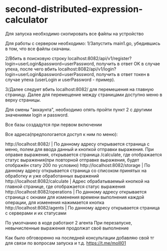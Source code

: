 # second-distributed-expression-calculator
Для запуска необходимо скопировать все файлы на устройство

Для работы с сервером необходимо:
1/Запустить main1.go, убедившись в том, что все файлы скачаны.

2/Вбить в поисковую строку localhost:8082/api/v1/register?login=userLogin&password=userPassword, получить в ответ OK в случае упеха, после чего вбить localhost:8082/api/v1/login?login=userLogin&password=userPassword, получить в ответ токен в случае упеха (userLogin и userPassword - пример).

3/Далее следует вбить localhost:8082/ для перемешения на главную страницу. Далее для перемещение между страницами доступно меню в верху страницы.

Для смены "аккаунта", необходимо опять пройти пункт 2 с другими значениями login и password.

Все базы создадутся при первом включении

Все адреса(предпологается доступ к ним по меню):

http://localhost:8082/ | По данному адресу открывается страница с меню, полем для ввода данный и кнопкой отправки выражения. При оправке выражения, открывается страница /calculate, где отображается статус выражения(при повторной отправке выражения, будет отображён стату 200 по условию) http://localhost:8082/storage | По данному адресу открывается страница со списоком принятых на обработку и уже обработанных выражений http://localhost:8082/calculate | Адрес обрабатываемый кнопкой на главной странице, где отображается статус выражения http://localhost:8082/operations | По данному адресу открывается страница с окнами для изменения времени выполнения каждой операции, для изменения нажимается кнопка http://localhost:8082/agents | По данному адресу открывается страница с серверами и их статусами

По умолчанию в коде работают 2 агента При перезапуске, невычисленные выражения продолжат своё выполнение

Как было обговоренно на последней консультации добавляю свой тг для связи по вопросам запуска и т.д. https://t.me/molll01
